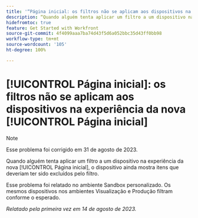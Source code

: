 ```yaml
---
title: '“Página inicial: os filtros não se aplicam aos dispositivos na experiência da nova Página inicial”'
description: “Quando alguém tenta aplicar um filtro a um dispositivo na experiência da nova Página inicial, o dispositivo ainda mostra itens que deveriam ter sido excluídos pelo filtro.”
hidefromtoc: true
feature: Get Started with Workfront
source-git-commit: 4f4099aaa7ba74d43f5d6a052bbc35d43ff0bb98
workflow-type: tm+mt
source-wordcount: '105'
ht-degree: 100%

---
```



# [!UICONTROL Página inicial]: os filtros não se aplicam aos dispositivos na experiência da nova [!UICONTROL Página inicial] 

>[!NOTE]
>
>Esse problema foi corrigido em 31 de agosto de 2023.

Quando alguém tenta aplicar um filtro a um dispositivo na experiência da nova [!UICONTROL Página inicial], o dispositivo ainda mostra itens que deveriam ter sido excluídos pelo filtro.

Esse problema foi relatado no ambiente Sandbox personalizado. Os mesmos dispositivos nos ambientes Visualização e Produção filtram conforme o esperado.

_Relatado pela primeira vez em 14 de agosto de 2023._

